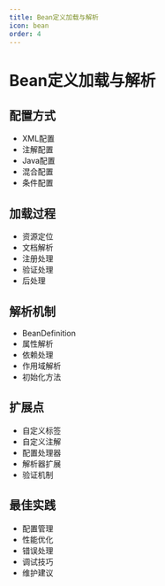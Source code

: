 ```yaml
---
title: Bean定义加载与解析
icon: bean
order: 4
---
```


# Bean定义加载与解析

## 配置方式
- XML配置
- 注解配置
- Java配置
- 混合配置
- 条件配置

## 加载过程
- 资源定位
- 文档解析
- 注册处理
- 验证处理
- 后处理

## 解析机制
- BeanDefinition
- 属性解析
- 依赖处理
- 作用域解析
- 初始化方法

## 扩展点
- 自定义标签
- 自定义注解
- 配置处理器
- 解析器扩展
- 验证机制

## 最佳实践
- 配置管理
- 性能优化
- 错误处理
- 调试技巧
- 维护建议
